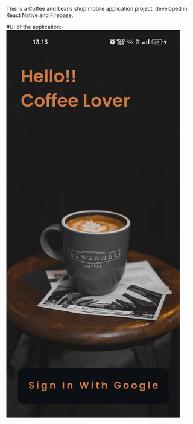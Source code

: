 This is a Coffee and beans shop mobile application project, developed in React Native and Firebase.

#UI of the application:-
![plot](./src/assets/result_images/image7.jpg)
